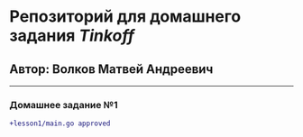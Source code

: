 # Репозиторий для домашнего задания _Tinkoff_
## **Автор:** Волков Матвей Андреевич

------

### Домашнее задание №1
```diff
+lesson1/main.go approved
```  